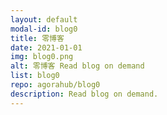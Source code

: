 ```yaml
---
layout: default
modal-id: blog0
title: 零博客
date: 2021-01-01
img: blog0.png
alt: 零博客 Read blog on demand
list: blog0
repo: agorahub/blog0
description: Read blog on demand.
---
```

